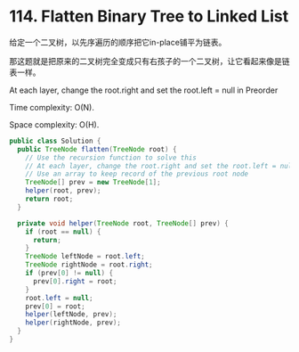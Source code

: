 # 114. Flatten Binary Tree to Linked List

给定一个二叉树，以先序遍历的顺序把它in-place铺平为链表。

那这题就是把原来的二叉树完全变成只有右孩子的一个二叉树，让它看起来像是链表一样。

At each layer, change the root.right and set the root.left = null in Preorder

Time complexity: O(N).

Space complexity: O(H).

```java
public class Solution {
  public TreeNode flatten(TreeNode root) {
    // Use the recursion function to solve this
    // At each layer, change the root.right and set the root.left = null in preorder
    // Use an array to keep record of the previous root node
    TreeNode[] prev = new TreeNode[1];
    helper(root, prev);
    return root;
  }

  private void helper(TreeNode root, TreeNode[] prev) {
    if (root == null) {
      return;
    }
    TreeNode leftNode = root.left;
    TreeNode rightNode = root.right;
    if (prev[0] != null) {
      prev[0].right = root;
    }
    root.left = null;
    prev[0] = root;
    helper(leftNode, prev);
    helper(rightNode, prev);
  }
}
```